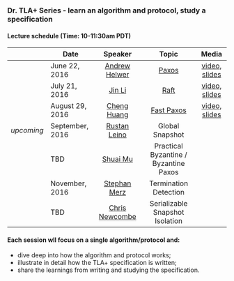 ### Dr. TLA+ Series - learn an algorithm and protocol, study a specification

#### Lecture schedule (Time: 10-11:30am PDT)

|            | Date          | Speaker       | Topic |   Media    |
|:----------:| ------------- |:-------------:| :----:|:----------:|
|            | June 22, 2016 | [Andrew Helwer](https://www.linkedin.com/in/ahelwer) | [Paxos](./Paxos/README.md) | [video](https://www.youtube.com/watch?v=zCaJSrTmUFA), [slides](./Paxos/Paxos.pdf)
|            | July 21, 2016 | [Jin Li](http://research.microsoft.com/~jinl) | [Raft](./Raft/README.md) | [video](https://www.youtube.com/watch?v=6Kwx8zfGW0Y), [slides](./Raft/Raft.pdf)
|            | August 29, 2016  | [Cheng Huang](http://research.microsoft.com/~chengh) | [Fast Paxos](./FastPaxos/README.md) | [video](https://www.youtube.com/watch?v=eW6Zv0X53T4), [slides](./FastPaxos/FastPaxos.pdf)
| *upcoming* | September, 2016  | [Rustan Leino](http://research.microsoft.com/~leino) | Global Snapshot | 
|            | TBD  | [Shuai Mu](http://www.mpaxos.com/) | Practical Byzantine / Byzantine Paxos |
|            | November, 2016  | [Stephan Merz](http://www.loria.fr/~merz/) | Termination Detection |
|            | TBD | [Chris Newcombe](https://www.linkedin.com/in/chris-newcombe-b33a081) | Serializable Snapshot Isolation |


#### Each session wll focus on a single algorithm/protocol and:
+ dive deep into how the algorithm and protocol works;
+ illustrate in detail how the TLA+ specification is written;
+ share the learnings from writing and studying the specification.
